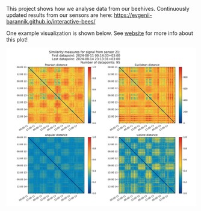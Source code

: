 
This project shows how we analyse data from our beehives. Сontinuously updated results from our sensors are here: https://evgenii-barannik.github.io/interactive-bees/

One example visualization is shown below. See [website]( https://evgenii-barannik.github.io/interactive-bees/) for more info about this plot!

![Similarity measures example](similarity_measures_example.png)


